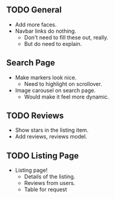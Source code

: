 ## TODO General

* Add more faces.
* Navbar links do nothing.
    * Don't need to fill these out, really.
    * But do need to explain.

## Search Page

* Make markers look nice.
    * Need to highlight on scrollover.
* Image carousel on search page.
    * Would make it feel more dynamic.

## TODO Reviews

* Show stars in the listing item.
* Add reviews, reviews model.

## TODO Listing Page

* Listing page!
    * Details of the listing.
    * Reviews from users.
    * Table for request
